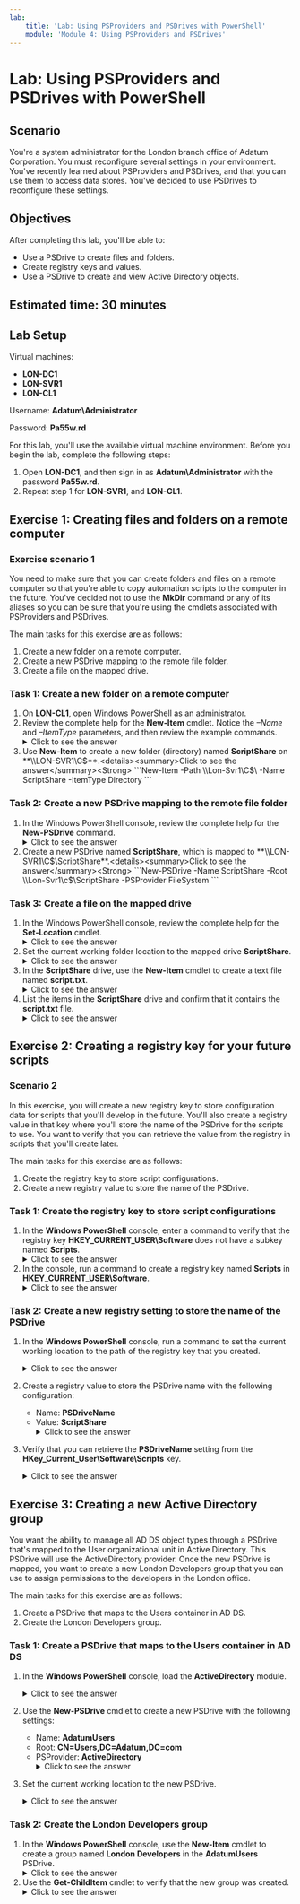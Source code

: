 ```yaml
---
lab:
    title: 'Lab: Using PSProviders and PSDrives with PowerShell'
    module: 'Module 4: Using PSProviders and PSDrives'
---
```


<!-- <details><summary>Click to see the answer</summary><Strong> ``` REPLACEME ```</Strong></details> -->

# Lab: Using PSProviders and PSDrives with PowerShell

## Scenario

You're a system administrator for the London branch office of Adatum Corporation. You must reconfigure several settings in your environment. You've recently learned about PSProviders and PSDrives, and that you can use them to access data stores. You've decided to use PSDrives to reconfigure these settings.

## Objectives

After completing this lab, you'll be able to:

- Use a PSDrive to create files and folders.
- Create registry keys and values.
- Use a PSDrive to create and view Active Directory objects.

## Estimated time: 30 minutes

## Lab Setup

Virtual machines:

- **LON-DC1**
- **LON-SVR1**
- **LON-CL1**

Username: **Adatum\\Administrator**

Password: **Pa55w.rd**

For this lab, you'll use the available virtual machine environment. Before you begin the lab, complete the following steps:

1. Open **LON-DC1**, and then sign in as **Adatum\\Administrator** with the password **Pa55w.rd**.
1. Repeat step 1 for **LON-SVR1**, and **LON-CL1**.

## Exercise 1: Creating files and folders on a remote computer

### Exercise scenario 1

You need to make sure that you can create folders and files on a remote computer so that you're able to copy automation scripts to the computer in the future. You've decided not to use the **MkDir** command or any of its aliases so you can be sure that you're using the cmdlets associated with PSProviders and PSDrives.

The main tasks for this exercise are as follows:

1. Create a new folder on a remote computer.
1. Create a new PSDrive mapping to the remote file folder.
1. Create a file on the mapped drive.

### Task 1: Create a new folder on a remote computer

1. On **LON-CL1**, open Windows PowerShell as an administrator.
1. Review the complete help for the **New-Item** cmdlet. Notice the *–Name* and *–ItemType* parameters, and then review the example commands. <details><summary>Click to see the answer</summary><Strong> ```Get-Help New-Item -ShowWindow ```</Strong></details>
1. Use **New-Item** to create a new folder (directory) named **ScriptShare** on **\\\LON-SVR1\C$**.<details><summary>Click to see the answer</summary><Strong> ```New-Item -Path \\Lon-Svr1\C$\ -Name ScriptShare -ItemType Directory ```</Strong></details>

### Task 2: Create a new PSDrive mapping to the remote file folder

1. In the Windows PowerShell console, review the complete help for the **New-PSDrive** command.<details><summary>Click to see the answer</summary><Strong> ```Get-Help New-PSDrive -ShowWindow ```</Strong></details>
1. Create a new PSDrive named **ScriptShare**, which is mapped to **\\\LON-SVR1\C$\ScriptShare**.<details><summary>Click to see the answer</summary><Strong> ```New-PSDrive -Name ScriptShare -Root \\Lon-Svr1\c$\ScriptShare -PSProvider FileSystem ```</Strong></details>

### Task 3: Create a file on the mapped drive

1. In the Windows PowerShell console, review the complete help for the **Set-Location** cmdlet.<details><summary>Click to see the answer</summary><Strong> ```Get-Help Set-Location -ShowWindow``` </Strong></details>
1. Set the current working folder location to the mapped drive **ScriptShare**.<details><summary>Click to see the answer</summary><Strong> ```Set-Location ScriptShare: ```</Strong></details>
1. In the **ScriptShare** drive, use the **New-Item** cmdlet to create a text file named **script.txt**.<details><summary>Click to see the answer</summary><Strong> ```New-Item script.txt ```</Strong></details>
1. List the items in the **ScriptShare** drive and confirm that it contains the **script.txt** file.<details><summary>Click to see the answer</summary><Strong> ```Get-ChildItem ```</Strong></details>

## Exercise 2: Creating a registry key for your future scripts

### Scenario 2

In this exercise, you will create a new registry key to store configuration data for scripts that you'll develop in the future. You'll also create a registry value in that key where you'll store the name of the PSDrive for the scripts to use. You want to verify that you can retrieve the value from the registry in scripts that you'll create later.

The main tasks for this exercise are as follows:

1. Create the registry key to store script configurations.
1. Create a new registry value to store the name of the PSDrive.

### Task 1: Create the registry key to store script configurations

1. In the **Windows PowerShell** console, enter a command to verify that the registry key **HKEY_CURRENT_USER\Software** does not have a subkey named **Scripts**.<details><summary>Click to see the answer</summary><Strong> ```Get-ChildItem -Path HKCU:\Software ```</Strong></details>
1. In the console, run a command to create a registry key named **Scripts** in **HKEY_CURRENT_USER\Software**.<details><summary>Click to see the answer</summary><Strong> ```New-Item -Path HKCU:\Software -Name Scripts ```</Strong></details>

### Task 2: Create a new registry setting to store the name of the PSDrive

1. In the **Windows PowerShell** console, run a command to set the current working location to the path of the registry key that you created.<details><summary>Click to see the answer</summary><Strong>``` Set-Location HKCU:\Software\Scripts ```</Strong></details>
1. Create a registry value to store the PSDrive name with the following configuration:

   - Name: **PSDriveName**
   - Value: **ScriptShare** <details><summary>Click to see the answer</summary><Strong> ```New-ItemProperty -Path HKCU:\Software\Scripts -Name "PSDriveName" -Value "ScriptShare" ```</Strong></details>

1. Verify that you can retrieve the **PSDriveName** setting from the **HKey_Current_User\Software\Scripts** key.<details><summary>Click to see the answer</summary><Strong> ```Get-ItemProperty . -Name PSDriveName ```</Strong></details>

## Exercise 3: Creating a new Active Directory group

You want the ability to manage all AD DS object types through a PSDrive that's mapped to the User organizational unit in Active Directory. This PSDrive will use the ActiveDirectory provider. Once the new PSDrive is mapped, you want to create a new London Developers group that you can use to assign permissions to the developers in the London office.

The main tasks for this exercise are as follows:

1. Create a PSDrive that maps to the Users container in AD DS.
1. Create the London Developers group.

### Task 1: Create a PSDrive that maps to the Users container in AD DS

1. In the **Windows PowerShell** console, load the **ActiveDirectory** module.<details><summary>Click to see the answer</summary><Strong> ```Import-Module ActiveDirectory ```</Strong></details>
1. Use the **New-PSDrive** cmdlet to create a new PSDrive with the following settings:

   - Name: **AdatumUsers**
   - Root: **CN=Users,DC=Adatum,DC=com**
   - PSProvider: **ActiveDirectory** <details><summary>Click to see the answer</summary><Strong> ```New-PSDrive -Name AdatumUsers -Root "CN=Users,DC=Adatum,DC=com" -PSProvider ActiveDirectory``` </Strong></details>
1. Set the current working location to the new PSDrive.<details><summary>Click to see the answer</summary><Strong> ```Set-Location AdatumUsers:``` </Strong></details>

### Task 2: Create the London Developers group

1. In the **Windows PowerShell** console, use the **New-Item** cmdlet to create a group named **London Developers** in the **AdatumUsers** PSDrive.<details><summary>Click to see the answer</summary><Strong>``` New-Item -ItemType group -Path . -Name "CN=London Developers" ```</Strong></details>
1. Use the **Get-ChildItem** cmdlet to verify that the new group was created.<details><summary>Click to see the answer</summary><Strong> ```Get-ChildItem ```</Strong></details>
